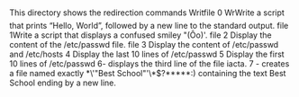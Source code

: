 This directory shows the redirection commands
Writfile 0 WrWrite a script that prints “Hello, World”, followed by a new line to the standard output.
file 1Write a script that displays a confused smiley "(Ôo)'.
file 2 Display the content of the /etc/passwd file.
file 3 Display the content of /etc/passwd and /etc/hosts
4 Display the last 10 lines of /etc/passwd
5 Display the first 10 lines of /etc/passwd
6- displays the third line of the file iacta.
7 - creates a file named exactly \*\\'"Best School"\'\\*$\?\*\*\*\*\*:) containing the text Best School ending by a new line.
